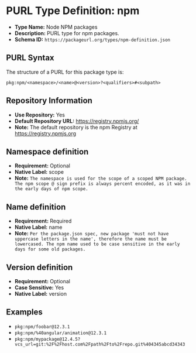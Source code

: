 <!--  NOTE: Auto-generated from the JSON PURL type definition.
Do not manually edit this file. Edit the JSON type definition instead. -->

# PURL Type Definition: npm

- **Type Name:** Node NPM packages
- **Description:** PURL type for npm packages.
- **Schema ID:** `https://packageurl.org/types/npm-definition.json`

## PURL Syntax

The structure of a PURL for this package type is:

    pkg:npm/<namespace>/<name>@<version>?<qualifiers>#<subpath>

## Repository Information

- **Use Repository:** Yes
- **Default Repository URL:** https://registry.npmjs.org/
- **Note:** The default repository is the npm Registry at https://registry.npmjs.org

## Namespace definition

- **Requirement:** Optional
- **Native Label:** scope
- **Note:** `The namespace is used for the scope of a scoped NPM package. The npm scope @ sign prefix is always percent encoded, as it was in the early days of npm scope.`

## Name definition

- **Requirement:** Required
- **Native Label:** name
- **Note:** `Per the package.json spec, new package 'must not have uppercase letters in the name', therefore the name must be lowercased. The npm name used to be case sensitive in the early days for some old packages.`

## Version definition

- **Requirement:** Optional
- **Case Sensitive:** Yes
- **Native Label:** version

## Examples

- `pkg:npm/foobar@12.3.1`
- `pkg:npm/%40angular/animation@12.3.1`
- `pkg:npm/mypackage@12.4.5?vcs_url=git:%2F%2Fhost.com%2Fpath%2Fto%2Frepo.git%404345abcd34343`
